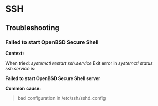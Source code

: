 # SSH

## Troubleshooting

### Failed to start OpenBSD Secure Shell

**Context:**

When tried: *systemctl restart ssh.service*
Exit error in *systemctl status ssh.service* is: 

**Failed to start OpenBSD Secure Shell server**

**Common cause:**
> bad configuration in /etc/ssh/sshd_config 
